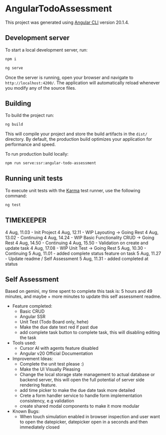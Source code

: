 # AngularTodoAssessment

This project was generated using [Angular CLI](https://github.com/angular/angular-cli) version 20.1.4.

## Development server

To start a local development server, run:

```bash
npm i
```

```bash
ng serve
```

Once the server is running, open your browser and navigate to `http://localhost:4200/`. The application will automatically reload whenever you modify any of the source files.

## Building

To build the project run:

```bash
ng build
```

This will compile your project and store the build artifacts in the `dist/` directory. By default, the production build optimizes your application for performance and speed.

To run production build locally:

```bash
npm run serve:ssr:angular-todo-assessment
```

## Running unit tests

To execute unit tests with the [Karma](https://karma-runner.github.io) test runner, use the following command:

```bash
ng test
```

## TIMEKEEPER
4 Aug, 11.03 - Init Project
4 Aug, 12.11 - WIP Layouting -> Going Rest
4 Aug, 13.02 - Continuing
4 Aug, 14.24 - WIP Basic Functionality CRUD -> Going Rest
4 Aug, 14.50 - Continuing
4 Aug, 15.50 - Validation on create and update task
4 Aug, 17.08 - WIP Unit Test -> Going Rest
5 Aug, 10.30 - Continuing
5 Aug, 11.01 - added complete status feature on task
5 Aug, 11.27 - Update readme / Self Assessment
5 Aug, 11.31 - added completed at status

## Self Assessment
Based on gemini, my time spent to complete this task is: 5 hours and 49 minutes, and maybe + more minutes to update this self assessment readme.

- Feature completed:
  - Basic CRUD
  - Angular SSR
  - Unit Test (Todo Board only, hehe)
  - Make the due date text red if past due
  - add complete task button to complete task, this will disabling editing the task
- Tools used:
  - Cursor AI with agents feature disabled
  - Angular v20 Official Documentation 
- Improvement Ideas:
  - Complete the unit test please :) 
  - Make the UI Visually Pleasing
  - Change the local storage state management to actual database or backend server, this will open the full potential of server side rendering feature.
  - add time picker to make the due date task more detailed
  - Crete a form handler service to handle form implementation consistency, e.g validation
  - create shared modal components to make it more modular
- Known Bugs:
  - When touch simulation enabled in browser inspection and user want to open the datepicker, datepicker open in a seconds and then immediately closed 